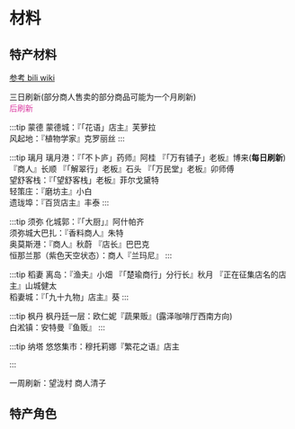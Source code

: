 # 材料

## 特产材料

[参考 bili wiki](https://wiki.biligame.com/ys/%E8%A7%92%E8%89%B2%E7%AA%81%E7%A0%B4%E6%9D%90%E6%96%99%E4%B8%80%E8%A7%88)

三日刷新(部分商人售卖的部分商品可能为一个月刷新)  
<span style="color: #db39a0;">
    <Timer :endTime=calFutureDate(remains) />后刷新
</span>

:::tip 蒙德
蒙德城：『「花语」店主』芙萝拉  
风起地：『植物学家』克罗丽丝
:::

:::tip 璃月
璃月港：『「不卜庐」药师』阿桂 『「万有铺子」老板』博来(**每日刷新**) 『商人』长顺 『「解翠行」老板』石头 『「万民堂」老板』卯师傅  
望舒客栈：『「望舒客栈」老板』菲尔戈黛特  
轻策庄：『磨坊主』小白  
遗珑埠：『百货店主』丰泰
:::

:::tip 须弥
化城郭：『「大厨」』阿什帕齐  
须弥城大巴扎：『香料商人』朱特  
奥莫斯港：『商人』秋蔚 『店长』巴巴克  
恒那兰那（紫色天空状态）：商人『兰玛尼』
:::

:::tip 稻妻
离岛：『渔夫』小畑 『「楚瑜商行」分行长』秋月 『正在征集店名的店主』山城健太  
稻妻城：『「九十九物」店主』葵
:::

:::tip 枫丹
枫丹廷一层：欧仁妮『蔬果贩』(露泽咖啡厅西南方向)  
白淞镇：安特曼『鱼贩』
:::

:::tip 纳塔
悠悠集市：穆托莉娜『繁花之语』店主

:::

一周刷新：望泷村 商人清子

## 特产角色

<RscsUnique />

<script setup>
import { durationTodayMillisecond, calFutureDate, d2ms } from "../.vitepress/components/utils.ts";
import Timer from "../.vitepress/components/Timer.vue";
import RscsUnique from "../.vitepress/components/genshin/RscsUnique.vue";

const anchorTime = "2024-10-28 04:00:00 +8000";
const dur = durationTodayMillisecond(anchorTime); // 必定为负值
let modifiedDur = (dur < 0 ? -dur : dur )  % d2ms(3);
let remains = d2ms(3) - modifiedDur;

</script>
